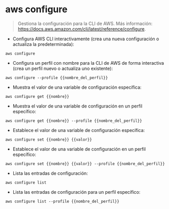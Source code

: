 # aws configure

> Gestiona la configuración para la CLI de AWS.
> Más información: <https://docs.aws.amazon.com/cli/latest/reference/configure>.

- Configura AWS CLI interactivamente (crea una nueva configuración o actualiza la predeterminada):

`aws configure`

- Configura un perfil con nombre para la CLI de AWS de forma interactiva (crea un perfil nuevo o actualiza uno existente):

`aws configure --profile {{nombre_del_perfil}}`

- Muestra el valor de una variable de configuración específica:

`aws configure get {{nombre}}`

- Muestra el valor de una variable de configuración en un perfil específico:

`aws configure get {{nombre}} --profile {{nombre_del_perfil}}`

- Establece el valor de una variable de configuración específica:

`aws configure set {{nombre}} {{valor}}`

- Establece el valor de una variable de configuración en un perfil específico:

`aws configure set {{nombre}} {{valor}} --profile {{nombre_del_perfil}}`

- Lista las entradas de configuración:

`aws configure list`

- Lista las entradas de configuración para un perfil específico:

`aws configure list --profile {{nombre_del_perfil}}`
